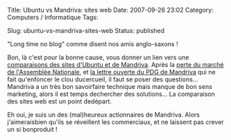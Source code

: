 Title: Ubuntu vs Mandriva: sites web
Date: 2007-09-26 23:02
Category: Computers / Informatique
Tags: <?xml version="1.0" encoding="utf-8"?>

Slug: ubuntu-vs-mandriva-sites-web
Status: published

"Long time no blog" comme disent nos amis anglo-saxons !  
  
Bon, là c'est pour la bonne cause, vous donner un lien vers une [comparaisons des sites d'Ubuntu et de Mandriva](\%22http://www.chevrel.org/fr/carnet/index.php?2007/03/20/652-mandrivacom-face-a-ubuntucom\%22). Après la [perte du marché de l'Assemblée Nationale](\%22http://standblog.org/blog/post/2007/03/09/Les-deputes-passeraient-sous-Ubuntu-et-utiliseraient-donc-Firefox-et-Thunderbird\%22), et [la lettre ouverte du PDG de Mandriva](\%22http://corp.mandriva.com/webteam/2007/03/23/lettre-ouverte-aux-deputes-de-lassemblee-nationale/\%22) qui ne fait qu'enfoncer le clou ducercueil, il faut se poser des questions...  Mandriva a un très bon savoirfaire technique mais manque de bon sens marketing, alors il est temps dechercher des solutions... La comparaison des sites web est un point dedépart.  
  
Eh oui, je suis un des (mal)heureux actionnaires de Mandriva. Alors j'aimeraisbien qu'ils se réveillent les commerciaux, et ne laissent pas crever un si bonproduit !
